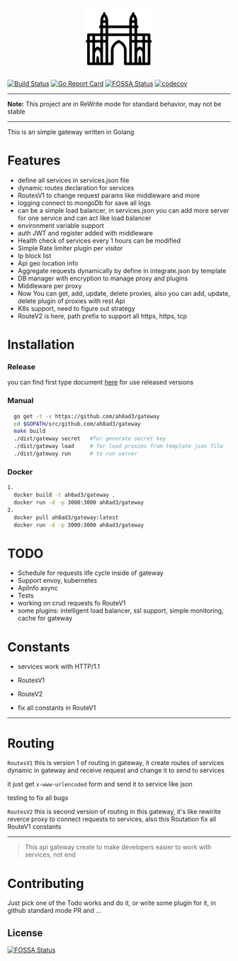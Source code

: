 <p align="center">  
  <img height="150" src="./gateway.png"  alt="Gateway" title="Gateway">
</p>

[![Build Status](https://travis-ci.org/ah8ad3/gateway.svg?branch=master)](https://travis-ci.org/ah8ad3/gateway)
[![Go Report Card](https://goreportcard.com/badge/github.com/ah8ad3/gateway)](https://goreportcard.com/report/github.com/ah8ad3/gateway)
[![FOSSA Status](https://app.fossa.io/api/projects/git%2Bgithub.com%2Fah8ad3%2Fgateway.svg?type=shield)](https://app.fossa.io/projects/git%2Bgithub.com%2Fah8ad3%2Fgateway?ref=badge_shield)
[![codecov](https://codecov.io/gh/ah8ad3/gateway/branch/master/graph/badge.svg)](https://codecov.io/gh/ah8ad3/gateway)

---

**Note:** This project are in ReWrite mode for standard behavior, may not be stable

---

This is an simple gateway written in Golang

# Features
- define all services in services.json file
- dynamic routes declaration for services
- RoutesV1 to change request params like middleware and more
- logging connect to mongoDb for save all logs
- can be a simple load balancer, in services.json you can add more server for one service and can act like load balancer
- environment variable support
- auth JWT and register added with middleware
- Health check of services every 1 hours can be modified
- Simple Rate limiter plugin per visitor
- Ip block list
- Api geo location info
- Aggregate requests dynamically by define in integrate.json by template
- DB manager with encryption to manage proxy and plugins
- Middleware per proxy
- Now You can get, add, update, delete proxies, also you can add, update, delete plugin of proxies with rest Api 
- K8s support, need to figure out strategy
- RouteV2 is here, path prefix to support all https, https, tcp

# Installation
### Release
you can find first type document [here](https://github.com/ah8ad3/gateway/blob/master/doc/README.md)
for use released versions

### Manual
```bash
  go get -t -v https://github.com/ah8ad3/gateway
  cd $GOPATH/src/github.com/ah8ad3/gateway
  make build
  ./dist/gateway secret   #for generate secret key
  ./dist/gateway load     # for load proxies from template json file
  ./dist/gateway run      # to run server
```

### Docker
```bash
1.
  docker build -t ah8ad3/gateway .
  docker run -d -p 3000:3000 ah8ad3/gateway
2.
  docker pull ah8ad3/gateway:latest
  docker run -d -p 3000:3000 ah8ad3/gateway
```

# TODO
- Schedule for requests life cycle inside of gateway
- Support envoy, kubernetes
- ApiInfo async
- Tests
- working on crud requests fo RouteV1
- some plugins: intelligent load balancer, ssl support, simple monitoring,
cache for gateway

# Constants
- services work with HTTP/1.1
- RoutesV1

- RouteV2
- fix all constants in RouteV1

----
# Routing

`RoutesV1`
this is version 1 of routing in gateway, it create routes of services dynamic in gateway and receive 
request and change it to send to services

it just get `x-www-urlencoded` form and send it to service like json

testing to fix all bugs

`RoutesV2`
this is second version of routing in this gateway, it's like rewirite reverce proxy to connect requests to 
services, also this Routation fix all RouteV1 constants

-----

> This api gateway create to make developers easier to work with services, not end

# Contributing
Just pick one of the Todo works and do it, or write some plugin for it,
in github standard mode PR and ...


## License
[![FOSSA Status](https://app.fossa.io/api/projects/git%2Bgithub.com%2Fah8ad3%2Fgateway.svg?type=large)](https://app.fossa.io/projects/git%2Bgithub.com%2Fah8ad3%2Fgateway?ref=badge_large)